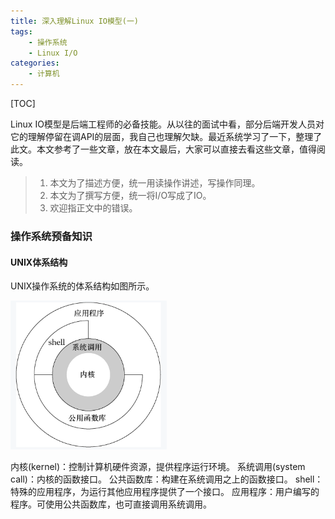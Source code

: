 ```yaml
---
title: 深入理解Linux IO模型(一)
tags:
    - 操作系统
    - Linux I/O
categories:
    - 计算机
---
```


[TOC]

Linux IO模型是后端工程师的必备技能。从以往的面试中看，部分后端开发人员对它的理解停留在调API的层面，我自己也理解欠缺。最近系统学习了一下，整理了此文。本文参考了一些文章，放在本文最后，大家可以直接去看这些文章，值得阅读。

> 1. 本文为了描述方便，统一用读操作讲述，写操作同理。
> 2. 本文为了撰写方便，统一将I/O写成了IO。
> 3. 欢迎指正文中的错误。

### 操作系统预备知识

#### UNIX体系结构

UNIX操作系统的体系结构如图所示。

<img width="250" src="深入理解Linux IO模型(一)/1.png">

内核(kernel)：控制计算机硬件资源，提供程序运行环境。
系统调用(system call)：内核的函数接口。
公共函数库：构建在系统调用之上的函数接口。
shell：特殊的应用程序，为运行其他应用程序提供了一个接口。
应用程序：用户编写的程序。可使用公共函数库，也可直接调用系统调用。
